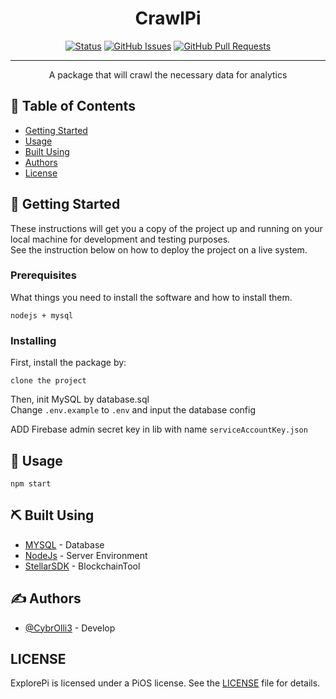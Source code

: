 <h1 align="center">CrawlPi</h3>

<div align="center">

[![Status](https://img.shields.io/badge/status-active-success.svg)]()
[![GitHub Issues](https://img.shields.io/github/issues/pi-apps/ExplorePi.svg)](https://github.com/pi-apps/ExplorePi/issues)
[![GitHub Pull Requests](https://img.shields.io/github/issues-pr/pi-apps/ExplorePi.svg)](https://github.com/pi-apps/ExplorePi/pulls)

</div>

---

<p align="center"> A package that will crawl the necessary data for analytics
    <br> 
</p>

## 📝 Table of Contents

- [Getting Started](#getting_started)
- [Usage](#usage)
- [Built Using](#built_using)
- [Authors](#authors)
- [License](#license)


## 🏁 Getting Started <a name = "getting_started"></a>

These instructions will get you a copy of the project up and running on your local machine for development and testing purposes.<br>
See the instruction below on how to deploy the project on a live system.

### Prerequisites

What things you need to install the software and how to install them.

```
nodejs + mysql
```

### Installing

First, install the package by:

```
clone the project
```
Then, init MySQL by database.sql<br>
Change `.env.example` to `.env` and input the database config

ADD Firebase admin secret key in lib with name `serviceAccountKey.json`





## 🎈 Usage <a name="usage"></a>

```
npm start
```


## ⛏️ Built Using <a name = "built_using"></a>

- [MYSQL](https://www.mysql.com/) - Database
- [NodeJs](https://nodejs.org/en/) - Server Environment
- [StellarSDK](https://github.com/stellar/js-stellar-sdk) - BlockchainTool
## ✍️ Authors <a name = "authors"></a>

- [@CybrOlli3](github.com/CybrOlli3/) - Develop



##  LICENSE <a name = "license"></a>


ExplorePi is licensed under a PiOS license. See the
[LICENSE](https://github.com/pi-apps/PiOS/blob/main/LICENSE) file
for details.
